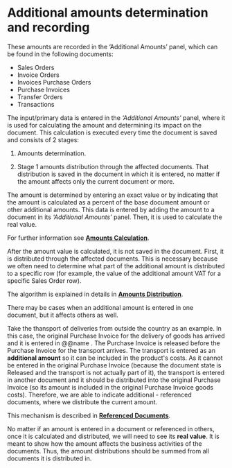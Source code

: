 # Additional amounts determination and recording

These amounts are recorded in the ‘Additional Amounts’ panel, which can be found in the following documents: 

- Sales Orders
- Invoice Orders
- Invoices Purchase Orders
- Purchase Invoices
- Transfer Orders
- Transactions 

The input/primary data is entered in the _‘Additional Amounts’_ panel, where it is used for calculating the amount and determining its impact on the document. This calculation is executed every time the document is saved and consists of 2 stages:

1. Amounts determination.

2. Stage 1 amounts distribution through the affected documents. That distribution is saved in the document in which it is entered, no matter if the amount affects only the current document or more.
  
The amount is determined by entering an exact value or by indicating that the amount is calculated as a percent of the base document amount or other additional amounts. This data is entered by adding the amount to a document in its _‘Additional Amounts’_ panel. Then, it is used to calculate the real value. 

For further information see **[Amounts Calculation](amounts-calculation/index.md)**.
  
After the amount value is calculated, it is not saved in the document. First, it is distributed through the affected documents. This is necessary because we often need to determine what part of the additional amount is distributed to a specific row (for example, the value of the additional amount VAT for a specific Sales Order row).

The algorithm is explained in details in **[Amounts Distribution](amounts-distribution/index.md)**.

There may be cases when an additional amount is entered in one document, but it affects others as well. 

Take the thansport of deliveries from outside the country as an example. In this case, the original Purchase Invoice for the delivery of goods has arrived and it is entered in @@name . The Purchase Invoice is released before the Purchase Invoice for the transport arrives. The transport is entered as an **additional amount** so it can be included in the product's costs. As it cannot be entered in the original Purchase Invoice (because the document state is Released and the transport is not actually part of it), the transport is entered in another document and it should be distributed into the original Purchase Invoice (so its amount is included in the original Purchase Invoice goods costs). Therefore, we are able to indicate additional - referenced documents, where we distribute the current amount. 

This mechanism is described in **[Referenced Documents](referenced-documents.md)**.

No matter if an amount is entered in a document or referenced in others, once it is calculated and distributed, we will need to see its **real value**. It is meant to show how the amount affects the business activities of the documents. Thus, the amount distributions should be summed from all documents it is distributed in.
